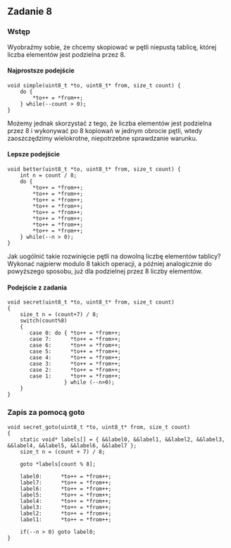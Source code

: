 ## Zadanie 8

### Wstęp

Wyobraźmy sobie, że chcemy skopiować w pętli niepustą tablicę, której liczba elementów jest podzielna przez 8.

#### Najprostsze podejście

```c=
void simple(uint8_t *to, uint8_t* from, size_t count) {
    do {
        *to++ = *from++;
    } while(--count > 0);
}
```

Możemy jednak skorzystać z tego, że liczba elementów jest podzielna przez 8 i wykonywać po 8 kopiowań w jednym obrocie pętli, wtedy zaoszczędzimy wielokrotne, niepotrzebne sprawdzanie warunku.

#### Lepsze podejście

```c=
void better(uint8_t *to, uint8_t* from, size_t count) {
    int n = count / 8;
    do {
        *to++ = *from++;
        *to++ = *from++;
        *to++ = *from++;
        *to++ = *from++;
        *to++ = *from++;
        *to++ = *from++;
        *to++ = *from++;
        *to++ = *from++;
    } while(--n > 0);
}
```

Jak uogólnić takie rozwinięcie pętli na dowolną liczbę elementów tablicy? Wykonać najpierw modulo 8 takich operacji, a później analogicznie do powyższego sposobu, już dla podzielnej przez 8 liczby elementów.

#### Podejście z zadania

```c=
void secret(uint8_t *to, uint8_t* from, size_t count)
{
    size_t n = (count+7) / 8;
    switch(count%8)
    {
       case 0: do { *to++ = *from++;
       case 7:      *to++ = *from++;
       case 6:      *to++ = *from++;
       case 5:      *to++ = *from++;
       case 4:      *to++ = *from++;
       case 3:      *to++ = *from++;
       case 2:      *to++ = *from++;
       case 1:      *to++ = *from++;
                  } while (--n>0);
    }
}
```

### Zapis za pomocą goto

```c=
void secret_goto(uint8_t *to, uint8_t* from, size_t count)
{
    static void* labels[] = { &&label0, &&label1, &&label2, &&label3, &&label4, &&label5, &&label6, &&label7 };
    size_t n = (count + 7) / 8;

    goto *labels[count % 8];

    label0:      *to++ = *from++;
    label7:      *to++ = *from++;
    label6:      *to++ = *from++;
    label5:      *to++ = *from++;
    label4:      *to++ = *from++;
    label3:      *to++ = *from++;
    label2:      *to++ = *from++;
    label1:      *to++ = *from++;

    if(--n > 0) goto label0;
}
```
